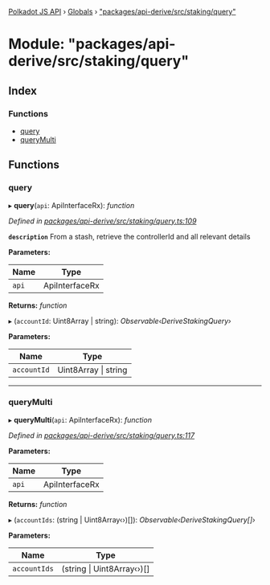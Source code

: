 [Polkadot JS API](../README.md) › [Globals](../globals.md) › ["packages/api-derive/src/staking/query"](_packages_api_derive_src_staking_query_.md)

# Module: "packages/api-derive/src/staking/query"

## Index

### Functions

* [query](_packages_api_derive_src_staking_query_.md#query)
* [queryMulti](_packages_api_derive_src_staking_query_.md#querymulti)

## Functions

###  query

▸ **query**(`api`: ApiInterfaceRx): *function*

*Defined in [packages/api-derive/src/staking/query.ts:109](https://github.com/polkadot-js/api/blob/1beaf9f20/packages/api-derive/src/staking/query.ts#L109)*

**`description`** From a stash, retrieve the controllerId and all relevant details

**Parameters:**

Name | Type |
------ | ------ |
`api` | ApiInterfaceRx |

**Returns:** *function*

▸ (`accountId`: Uint8Array | string): *Observable‹DeriveStakingQuery›*

**Parameters:**

Name | Type |
------ | ------ |
`accountId` | Uint8Array &#124; string |

___

###  queryMulti

▸ **queryMulti**(`api`: ApiInterfaceRx): *function*

*Defined in [packages/api-derive/src/staking/query.ts:117](https://github.com/polkadot-js/api/blob/1beaf9f20/packages/api-derive/src/staking/query.ts#L117)*

**Parameters:**

Name | Type |
------ | ------ |
`api` | ApiInterfaceRx |

**Returns:** *function*

▸ (`accountIds`: (string | Uint8Array‹›)[]): *Observable‹DeriveStakingQuery[]›*

**Parameters:**

Name | Type |
------ | ------ |
`accountIds` | (string &#124; Uint8Array‹›)[] |
